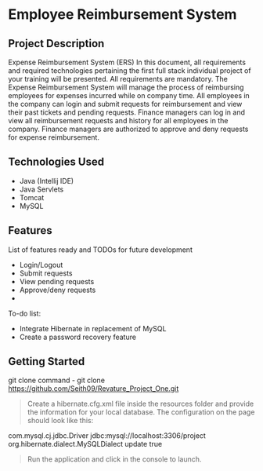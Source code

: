 # Employee Reimbursement System

## Project Description

Expense Reimbursement System (ERS) In this document, all requirements and required technologies pertaining the first full stack individual project of your training will be presented. All requirements are mandatory. The Expense Reimbursement System will manage the process of reimbursing employees for expenses incurred while on company time. All employees in the company can login and submit requests for reimbursement and view their past tickets and pending requests. Finance managers can log in and view all reimbursement requests and history for all employees in the company. Finance managers are authorized to approve and deny requests for expense reimbursement.

## Technologies Used

* Java (Intellij IDE)
* Java Servlets
* Tomcat
* MySQL

## Features

List of features ready and TODOs for future development
* Login/Logout
* Submit requests
* View pending requests
* Approve/deny requests
* 

To-do list:
* Integrate Hibernate in replacement of MySQL
* Create a password recovery feature

## Getting Started
   
git clone command - git clone https://github.com/Seith09/Revature_Project_One.git

> Create a hibernate.cfg.xml file inside the resources folder and provide the information for your local database. The configuration on the page should look like this:

<?xml version="1.0" encoding="UTF-8" ?>
<!DOCTYPE hibernate-configuration PUBLIC
        "-//Hibernate/Hibernate Configuration DTD 3.0//EN"
        "http://www.hibernate.org/dtd/hibernate-configuration-3.0.dtd">

<hibernate-configuration>
    <session-factory>
        <property name="connection.driver_class">com.mysql.cj.jdbc.Driver</property>
        <property name="connection.url">jdbc:mysql://localhost:3306/project</property>
        <property name="connection.username"><your username></property>
        <property name="connection.password"><your password></property>
        <property name="dialect">org.hibernate.dialect.MySQLDialect</property>
        <property name="hbm2ddl.auto">update</property>
        <property name="show_sql">true</property>
        <mapping class="com.revature.servlets.ReiServletR"/>
    </session-factory>
</hibernate-configuration>

> Run the application and click in the console to launch.

